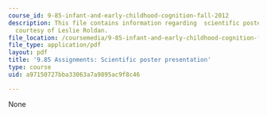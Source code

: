 ```yaml
---
course_id: 9-85-infant-and-early-childhood-cognition-fall-2012
description: This file contains information regarding  scientific poster presentation
  courtesy of Leslie Roldan.
file_location: /coursemedia/9-85-infant-and-early-childhood-cognition-fall-2012/a97150727bba33063a7a9895ac9f8c46_MIT9_85F12_Posters.pdf
file_type: application/pdf
layout: pdf
title: '9.85 Assignments: Scientific poster presentation'
type: course
uid: a97150727bba33063a7a9895ac9f8c46

---
```

None